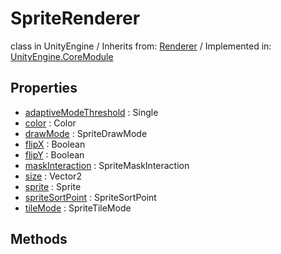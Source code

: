 # SpriteRenderer
class in UnityEngine
 / Inherits from: <a href="https://docs.unity3d.com/6000.0/Documentation/ScriptReference/Renderer.html" target="_blank">Renderer</a> / Implemented in: <a href="https://docs.unity3d.com/6000.0/Documentation/ScriptReference/UnityEngine.CoreModule.html" target="_blank">UnityEngine.CoreModule</a>
## Properties
- <a href="https://docs.unity3d.com/6000.0/Documentation/ScriptReference/SpriteRenderer-adaptiveModeThreshold.html" target="_blank">adaptiveModeThreshold</a> : Single
- <a href="https://docs.unity3d.com/6000.0/Documentation/ScriptReference/SpriteRenderer-color.html" target="_blank">color</a> : Color
- <a href="https://docs.unity3d.com/6000.0/Documentation/ScriptReference/SpriteRenderer-drawMode.html" target="_blank">drawMode</a> : SpriteDrawMode
- <a href="https://docs.unity3d.com/6000.0/Documentation/ScriptReference/SpriteRenderer-flipX.html" target="_blank">flipX</a> : Boolean
- <a href="https://docs.unity3d.com/6000.0/Documentation/ScriptReference/SpriteRenderer-flipY.html" target="_blank">flipY</a> : Boolean
- <a href="https://docs.unity3d.com/6000.0/Documentation/ScriptReference/SpriteRenderer-maskInteraction.html" target="_blank">maskInteraction</a> : SpriteMaskInteraction
- <a href="https://docs.unity3d.com/6000.0/Documentation/ScriptReference/SpriteRenderer-size.html" target="_blank">size</a> : Vector2
- <a href="https://docs.unity3d.com/6000.0/Documentation/ScriptReference/SpriteRenderer-sprite.html" target="_blank">sprite</a> : Sprite
- <a href="https://docs.unity3d.com/6000.0/Documentation/ScriptReference/SpriteRenderer-spriteSortPoint.html" target="_blank">spriteSortPoint</a> : SpriteSortPoint
- <a href="https://docs.unity3d.com/6000.0/Documentation/ScriptReference/SpriteRenderer-tileMode.html" target="_blank">tileMode</a> : SpriteTileMode
## Methods
